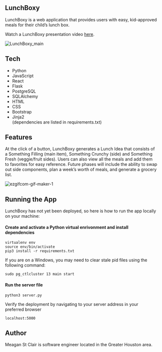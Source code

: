 <h2 class="code-line" data-line-start=0 data-line-end=1 ><a id="LunchBoxy_0"></a>LunchBoxy</h2>
<p class="has-line-data" data-line-start="1" data-line-end="2">LunchBoxy is a web application that provides users with easy, kid-approved meals for their child’s lunch box.</p>
<p class="has-line-data" data-line-start="3" data-line-end="4">Watch a LunchBoxy presentation video <a href="https://youtu.be/EnDWrE_RAqg">here</a>.</p>

![LunchBoxy_main](https://user-images.githubusercontent.com/110854972/210654824-e32eebf6-4696-4e44-b10c-7ff329a7ad28.gif)

<h2 class="code-line" data-line-start=5 data-line-end=6 ><a id="Tech_5"></a>Tech</h2>
<ul>
<li class="has-line-data" data-line-start="6" data-line-end="7">Python</li>
<li class="has-line-data" data-line-start="7" data-line-end="8">JavaScript</li>
<li class="has-line-data" data-line-start="8" data-line-end="9">React</li>
<li class="has-line-data" data-line-start="9" data-line-end="10">Flask</li>
<li class="has-line-data" data-line-start="10" data-line-end="11">PostgreSQL</li>
<li class="has-line-data" data-line-start="11" data-line-end="12">SQLAlchemy</li>
<li class="has-line-data" data-line-start="12" data-line-end="13">HTML</li>
<li class="has-line-data" data-line-start="13" data-line-end="14">CSS</li>
<li class="has-line-data" data-line-start="14" data-line-end="15">Bootstrap</li>
<li class="has-line-data" data-line-start="15" data-line-end="18">Jinja2<br>
(dependencies are listed in requirements.txt)</li>


</ul>
<h2 class="code-line" data-line-start=18 data-line-end=19 ><a id="Features_18"></a>Features</h2>
<p class="has-line-data" data-line-start="19" data-line-end="20">At the click of a button, LunchBoxy generates a Lunch Idea that consists of a Something Filling (main item), Something Crunchy (side) and Something Fresh (veggie/fruit sides). Users can also view all the meals and add them to favorites for easy reference. Future phases will include the ability to swap out side components, plan a week’s worth of meals, and generate a grocery list.</p>

![ezgifcom-gif-maker-1](https://user-images.githubusercontent.com/110854972/210671480-7004e131-6fdb-4727-9c5b-bcc70e929508.gif)


<h2 class="code-line" data-line-start=21 data-line-end=22 ><a id="Running_the_App_21"></a>Running the App</h2>
<p class="has-line-data" data-line-start="22" data-line-end="23">LunchBoxy has not yet been deployed, so here is how to run the app locally on your machine:</p>
<h4 class="code-line" data-line-start=23 data-line-end=24 ><a id="Create_and_activate_a_Python_virtual_enrivonment_and_install_dependencies_23"></a>Create and activate a Python virtual enrivonment and install dependencies</h5>
<pre><code class="has-line-data" data-line-start="25" data-line-end="29" class="language-python">virtualenv env
source env/bin/activate
pip3 install -r requirements.txt
</code></pre>
<p class="has-line-data" data-line-start="29" data-line-end="30">If you are on a Windows, you may need to clear stale pid files using the following command:</p>
<pre><code class="has-line-data" data-line-start="31" data-line-end="33" class="language-python">sudo pg_ctlcluster <span class="hljs-number">13</span> main start
</code></pre>
<h4 class="code-line" data-line-start=33 data-line-end=34 ><a id="Run_the_server_file_33"></a>Run the server file</h5>
<pre><code class="has-line-data" data-line-start="35" data-line-end="37" class="language-python">python3 server.py
</code></pre>
<p class="has-line-data" data-line-start="37" data-line-end="38">Verify the deployment by navigating to your server address in your preferred browser</p>
<pre><code class="has-line-data" data-line-start="39" data-line-end="41">localhost:5000
</code></pre>
<h2 class="code-line" data-line-start=41 data-line-end=42 ><a id="Author_41"></a>Author</h2>
<p class="has-line-data" data-line-start="42" data-line-end="43">Meagan St Clair is software engineer located in the Greater Houston area.</p>
